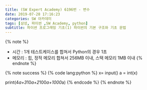 ```yaml
---
title: (SW Expert Academy) 6196번 - 변수
date: 2019-07-28 17:16:23
categories: SW 아카데미
tags: [삼성, 파이썬 ,SW Academy, python]
subtitle: 파이썬 프로그래밍 기초(1) 파이썬의 기본 구조와 기초 문법
---
```


{% note %}
- 시간 : 1개 테스트케이스를 합쳐서 Python의 경우 1초
- 메모리 : 힙, 정적 메모리 합쳐서 256MB 이내, 스택 메모리 1MB 이내
{% endnote %}


{% note success %}
{% code lang:python %}
x= input()
a = int(x)

print(4*a+3*10*a+2*100*a+1000*a)
{% endcode %}
{% endnote %}
